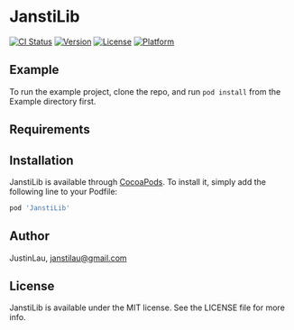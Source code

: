 # JanstiLib

[![CI Status](https://img.shields.io/travis/JustinLau/JanstiLib.svg?style=flat)](https://travis-ci.org/JustinLau/JanstiLib)
[![Version](https://img.shields.io/cocoapods/v/JanstiLib.svg?style=flat)](https://cocoapods.org/pods/JanstiLib)
[![License](https://img.shields.io/cocoapods/l/JanstiLib.svg?style=flat)](https://cocoapods.org/pods/JanstiLib)
[![Platform](https://img.shields.io/cocoapods/p/JanstiLib.svg?style=flat)](https://cocoapods.org/pods/JanstiLib)

## Example

To run the example project, clone the repo, and run `pod install` from the Example directory first.

## Requirements

## Installation

JanstiLib is available through [CocoaPods](https://cocoapods.org). To install
it, simply add the following line to your Podfile:

```ruby
pod 'JanstiLib'
```

## Author

JustinLau, janstilau@gmail.com

## License

JanstiLib is available under the MIT license. See the LICENSE file for more info.
